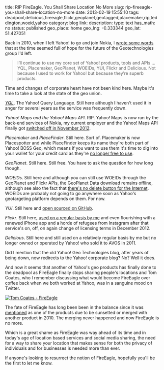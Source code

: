title: RIP FireEagle. You Shall Share Location No More
slug: rip-fireeagle-you-shall-share-location-no-more
date: 2013-02-19 15:55:10
tags: deadpool,delicious,fireeagle,flickr,geoplanet,geotagged,placemaker,rip,teddington,woeid,yahoo
category: blog
link: 
description: 
type: text
has_math: no
status: published
geo_place: home
geo_lng: -0.333344
geo_lat: 51.427051

Back in 2010, when I left Yahoo! to go and join Nokia, I [wrote some words](/2010/05/31/locating-the-next-role-the-yahoo-years/ "/2010/05/31/locating-the-next-role-the-yahoo-years/") that at the time seemed full of hope for the future of the Geotechnologies group I'd left.




> I’ll continue to use my core set of Yahoo! products, tools and APIs … YQL, Placemaker, GeoPlanet, WOEIDs, YUI, Flickr and Delicious. Not because I used to work for Yahoo! but because they’re superb products.



Time and changes of corporate heart have not been kind here. Maybe it's time to take a look at the state of the geo union.

<!-- TEASER_END -->

[*YQL*](http://developer.yahoo.com/yql/ "http://developer.yahoo.com/yql/"). The Yahoo! Query Language. Still here although I haven't used it in anger for several years as the service was frequently down.

*Yahoo! Maps and the Yahoo! Maps API*. RIP. Yahoo! Maps is now run by the back-end services of Nokia, my current employer and the Yahoo! Maps API finally got [switched off in November 2012](/2012/11/23/a-year-on-and-yahoos-maps-api-finally-shuts-down/ "/2012/11/23/a-year-on-and-yahoos-maps-api-finally-shuts-down/").

*Placemaker* and *PlaceFinder*. Still here. Sort of. Placemaker is now Placespotter and while PlaceFinder keeps its name they're both part of Yahoo! BOSS Geo, which means if you want to use them it's time to dig into your wallet for your credit card as they're [no longer free to use](http://www.ysearchblog.com/2012/09/26/boss-geo/ "http://www.ysearchblog.com/2012/09/26/boss-geo/").

*GeoPlanet*. Still here. Still free. You have to ask the question for how long though.

*WOEIDs*. Still here and although you can still use WOEIDs through the GeoPlanet and Flickr APIs, the GeoPlanet Data download remains offline, although see also the fact that [there's no delete button for the Internet](/2013/02/08/geoplanet-data-resurfaces-for-download-on-the-internet-archive/ "/2013/02/08/geoplanet-data-resurfaces-for-download-on-the-internet-archive/"). WOEIDs are probably not going to go anywhere soon as Yahoo's geotargeting platform depends on them. For now.

*YUI*. Still here and [open sourced on GitHub](https://github.com/yui/ "https://github.com/yui/").

*Flickr*. Still here, [used on a regular basis by me](http://www.flickr.com/photos/vicchi/ "http://www.flickr.com/photos/vicchi/") and even flourishing with a renewed iPhone app and a horde of refugees from Instagram after that service's on, off, on again change of licensing terms in December 2012.

*Delicious*. Still here and still used on a relatively regular basis by me but no longer owned or operated by Yahoo! who sold it to AVOS in 2011.

Did I mention that the old Yahoo! Geo Technologies blog, after years of being down, now redirects to the Yahoo! corporate blog? No? Well it does.

And now it seems that another of Yahoo's geo products has finally done to the deadpool as FireEagle finally stops sharing people's locations and Tom Coates, who I remember discussing what would become FireEagle over coffee back when we both worked at Yahoo, was in a sanguine mood on Twitter.

[![Tom Coates - FireEagle](/wp-content/uploads/2013/02/Tom-Coates-FireEagle-1024x711.jpg)](https://twitter.com/tomcoates/status/303600519199473665 "https://twitter.com/tomcoates/status/303600519199473665")

The fate of FireEagle has long been been in the balance since it was [mentioned](http://allthingsd.com/20101216/following-layoffs-yahoo-cuts-products-mybloglog-delicious-yahoo-buzz/# "http://allthingsd.com/20101216/following-layoffs-yahoo-cuts-products-mybloglog-delicious-yahoo-buzz/#") as one of the products due to be sunsetted or merged with another product in 2010. The merging never happened and now FireEagle is no more.

Which is a great shame as FireEagle was way ahead of its time and in today's age of location based services and social media sharing, the need for a way to share your location that makes sense for both the privacy of individuals and for businesses is needed more than ever.

If anyone's looking to resurrect the notion of FireEagle, hopefully you'll be the first to let me know.




